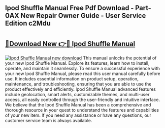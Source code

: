 ## Ipod Shuffle Manual Free Pdf Download - Part-0AX New Repair Owner Guide - User Service Edition c2Mdu

# <h2><a href="http://bc16763.oget.top/?id=Ipod+Shuffle+Manual">🔗Download New 👉🔴 Ipod Shuffle Manual</a></h2>

[![Ipod Shuffle Manual new download](https://i.imgur.com/5g1atiW.png)](http://bc16763.oget.top/?id=Ipod+Shuffle+Manual)
This manual unlocks the potential of your new Ipod Shuffle Manual. Explore its features, learn how to install, operate, and maintain it seamlessly. To ensure a successful experience with your new Ipod Shuffle Manual, please read this user manual carefully before use. It includes essential information on product setup, operation, maintenance, and troubleshooting, ensuring that you are able to use the product effectively and efficiently. Ipod Shuffle Manual advanced features include geolocation, smart alerts, customizable themes, and multi-user access, all easily controlled through the user-friendly and intuitive interface. We believe that the Ipod Shuffle Manual has been a comprehensive and thorough resource in your quest to understand the features and capabilities of your new item. If you need any assistance or have any questions, our customer service team is always available.
